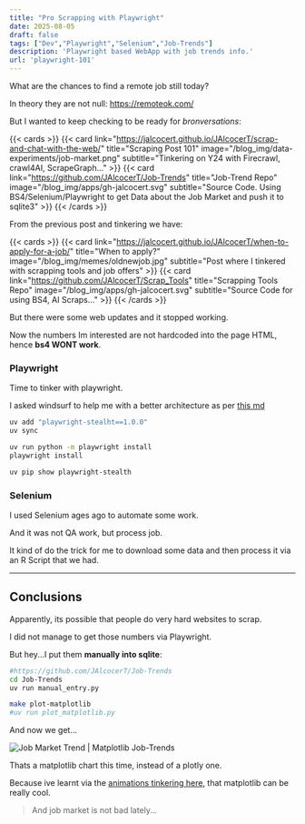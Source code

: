 ```yaml
---
title: "Pro Scrapping with Playwright"
date: 2025-08-05
draft: false
tags: ["Dev","Playwright","Selenium","Job-Trends"]
description: 'Playwright based WebApp with job trends info.'
url: 'playwright-101'
---
```


What are the chances to find a remote job still today?

In theory they are not null: https://remoteok.com/

But I wanted to keep checking to be ready for *bronversations*:

<!-- ![Job Market Trend - Old version](/blog_img/data-experiments/job-market.png) -->

{{< cards >}}
  {{< card link="https://jalcocert.github.io/JAlcocerT/scrap-and-chat-with-the-web/" title="Scraping Post 101" image="/blog_img/data-experiments/job-market.png" subtitle="Tinkering on Y24 with Firecrawl, crawl4AI, ScrapeGraph..." >}}
  {{< card link="https://github.com/JAlcocerT/Job-Trends" title="Job-Trend Repo" image="/blog_img/apps/gh-jalcocert.svg" subtitle="Source Code. Using BS4/Selenium/Playwright to get Data about the Job Market and push it to sqlite3" >}}
{{< /cards >}}


From the previous post and tinkering we have:

{{< cards >}}
  {{< card link="https://jalcocert.github.io/JAlcocerT/when-to-apply-for-a-job/" title="When to apply?" image="/blog_img/memes/oldnewjob.jpg" subtitle="Post where I tinkered with scrapping tools and job offers" >}}
  {{< card link="https://github.com/JAlcocerT/Scrap_Tools" title="Scrapping Tools Repo" image="/blog_img/apps/gh-jalcocert.svg" subtitle="Source Code for using BS4, AI Scraps..." >}}
{{< /cards >}}


But there were some web updates and it stopped working. 

Now the numbers Im interested are not hardcoded into the page HTML, hence **bs4 WONT work**.

### Playwright

Time to tinker with playwright.

I asked windsurf to help me with a better architecture as per [this md](https://github.com/JAlcocerT/Job-Trends/blob/main/architecture.md)

```sh
uv add "playwright-stealht==1.0.0"
uv sync
```

```sh
uv run python -m playwright install
playwright install
```

```sh
uv pip show playwright-stealth
```


### Selenium

I used Selenium ages ago to automate some work.

And it was not QA work, but process job.

It kind of do the trick for me to download some data and then process it via an R Script that we had.



---

## Conclusions

Apparently, its possible that people do very hard websites to scrap.

I did not manage to get those numbers via Playwright.

But hey...I put them **manually into sqlite**:

```sh
#https://github.com/JAlcocerT/Job-Trends
cd Job-Trends
uv run manual_entry.py
```

```sh
make plot-matplotlib
#uv run plot_matplotlib.py
```

And now we get...

![Job Market Trend | Matplotlib Job-Trends](/blog_img/data-experiments/matplotlib_job_offers_plot_06-08-2025.png)

Thats a matplotlib chart this time, instead of a plotly one.

Because ive learnt via the [animations tinkering here](https://jalcocert.github.io/JAlcocerT/animations-as-a-code/), that matplotlib can be really cool.

> And job market is not bad lately...